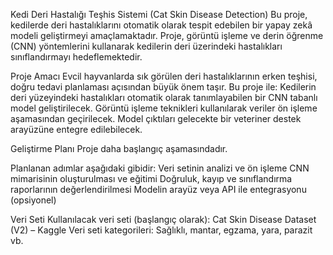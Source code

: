Kedi Deri Hastalığı Teşhis Sistemi (Cat Skin Disease Detection)
Bu proje, kedilerde deri hastalıklarını otomatik olarak tespit edebilen bir yapay zekâ modeli geliştirmeyi amaçlamaktadır.
Proje, görüntü işleme ve derin öğrenme (CNN) yöntemlerini kullanarak kedilerin deri üzerindeki hastalıkları sınıflandırmayı hedeflemektedir.

Proje Amacı
Evcil hayvanlarda sık görülen deri hastalıklarının erken teşhisi, doğru tedavi planlaması açısından büyük önem taşır.
Bu proje ile:
Kedilerin deri yüzeyindeki hastalıkları otomatik olarak tanımlayabilen bir CNN tabanlı model geliştirilecek.
Görüntü işleme teknikleri kullanılarak veriler ön işleme aşamasından geçirilecek.
Model çıktıları gelecekte bir veteriner destek arayüzüne entegre edilebilecek.

Geliştirme Planı
Proje daha başlangıç aşamasındadır.

Planlanan adımlar aşağıdaki gibidir:
Veri setinin analizi ve ön işleme
CNN mimarisinin oluşturulması ve eğitimi
Doğruluk, kayıp ve sınıflandırma raporlarının değerlendirilmesi
Modelin arayüz veya API ile entegrasyonu (opsiyonel)

Veri Seti
Kullanılacak veri seti (başlangıç olarak): Cat Skin Disease Dataset (V2) – Kaggle
Veri seti kategorileri: Sağlıklı, mantar, egzama, yara, parazit vb.

